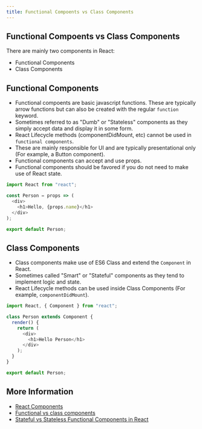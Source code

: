 ```yaml
---
title: Functional Compoents vs Class Components
---
```


## Functional Compoents vs Class Components

There are mainly two components in React:
* Functional Components 
* Class Components

## Functional Components

* Functional compoents are basic javascript functions. These are typically arrow functions but can also be created with the regular `function` keyword.
* Sometimes referred to as "Dumb" or "Stateless" components as they simply accept data and display it in some form.
* React Lifecycle methods (componentDidMount, etc) cannot be used in `functional components`.
* These are mainly responsible for UI and are typically presentational only (For example, a Button component).
* Functional components can accept and use props.
* Functional components should be favored if you do not need to make use of React state.

```js
import React from "react";

const Person = props => (
  <div>
    <h1>Hello, {props.name}</h1>
  </div>
);

export default Person;
```

## Class Components

* Class components make use of ES6 Class and extend the `Component` in React.
* Sometimes called "Smart" or "Stateful" components as they tend to implement logic and state.
* React Lifecycle methods can be used inside Class Components (For example, `componentDidMount`).

```js
import React, { Component } from "react";

class Person extends Component {
  render() {
    return (
      <div>
        <h1>Hello Person</h1>
      </div>
    );
  }
}

export default Person;
```

## More Information

* [React Components](https://reactjs.org/docs/components-and-props.html)
* [Functional vs class components](https://react.christmas/16)
* [Stateful vs Stateless Functional Components in React](https://code.tutsplus.com/tutorials/stateful-vs-stateless-functional-components-in-react--cms-29541)
